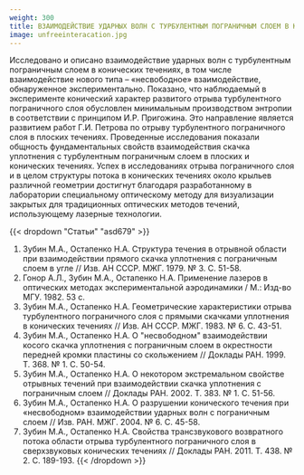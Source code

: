 ```yaml
---
weight: 300
title: ВЗАИМОДЕЙСТВИЕ УДАРНЫХ ВОЛН С ТУРБУЛЕНТНЫМ ПОГРАНИЧНЫМ СЛОЕМ В КОНИЧЕСКИХ ТЕЧЕНИЯХ, В ТОМ ЧИСЛЕ ВЗАИМОДЕЙСТВИЕ НОВОГО ТИПА – «НЕСВОБОДНОЕ» ВЗАИМОДЕЙСТВИЕ
image: unfreeinteracation.jpg
---
```


Исследовано и описано взаимодействие ударных волн с турбулентным пограничным слоем в конических течениях, в том числе взаимодействие нового типа – «несвободное» взаимодействие, обнаруженное экспериментально. Показано, что наблюдаемый в эксперименте конический характер развитого отрыва турбулентного пограничного слоя обусловлен минимальным производством энтропии в соответствии с принципом И.Р. Пригожина. Это направление является развитием работ Г.И. Петрова по отрыву турбулентного пограничного слоя в плоских течениях. Проведенные исследования показали общность фундаментальных свойств взаимодействия скачка уплотнения с турбулентным пограничным слоем в плоских и конических течениях. Успех в исследованиях отрыва пограничного слоя и в целом структуры потока в конических течениях около крыльев различной геометрии достигнут благодаря разработанному в лаборатории специальному оптическому методу для визуализации закрытых для традиционных оптических методов течений, использующему лазерные технологии.

{{< dropdown "Статьи" "asd679" >}}
1. Зубин М.А., Остапенко Н.А. Структура течения в отрывной области при взаимодействии прямого скачка уплотнения с пограничным слоем в угле // Изв. АН СССР. МЖГ. 1979. № 3. С. 51-58.
2. Гонор А.Л., Зубин М.А., Остапенко Н.А. Применение лазеров в оптических методах экспериментальной аэродинамики / М.: Изд-во МГУ. 1982. 53 с.
3. Зубин М.А., Остапенко Н.А. Геометрические характеристики отрыва турбулентного пограничного слоя с прямыми скачками уплотнения в конических течениях // Изв. АН СССР.  МЖГ. 1983. № 6. С. 43-51.
4. Зубин М.А., Остапенко Н.А. О "несвободном" взаимодействии косого скачка уплотнения с пограничным слоем в окрестности передней кромки пластины со скольжением // Доклады РАН. 1999. Т. 368. № 1. С. 50-54.
5. Зубин М.А., Остапенко Н.А. О некотором экстремальном свойстве отрывных течений при взаимодействии скачка уплотнения с пограничным слоем // Доклады РАН. 2002. Т. 383. № 1. С. 51-56.
6. Зубин М.А., Остапенко Н.А. О разрушении конического течения при «несвободном» взаимодействии ударных волн с пограничным слоем // Изв. РАН. МЖГ. 2004. № 6. С. 45-58.
7. Зубин М.А., Остапенко Н.А. Свойства трансзвукового возвратного потока области отрыва турбулентного пограничного слоя в сверхзвуковых конических течениях // Доклады РАН. 2011. Т. 438. № 2. С. 189-193.
{{< /dropdown >}}
